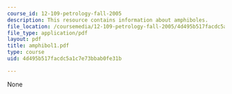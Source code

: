 ```yaml
---
course_id: 12-109-petrology-fall-2005
description: This resource contains information about amphiboles.
file_location: /coursemedia/12-109-petrology-fall-2005/4d495b517facdc5a1c7e73bbab0fe31b_amphibol1.pdf
file_type: application/pdf
layout: pdf
title: amphibol1.pdf
type: course
uid: 4d495b517facdc5a1c7e73bbab0fe31b

---
```

None